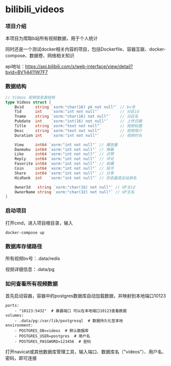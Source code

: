 # bilibili_videos

### 项目介绍

本项目为爬取b站所有视频数据，用于个人统计

同时还是一个测试docker相关内容的项目，包括Dockerfile、容器互联、docker-compose、数据卷、网络相关知识

api地址：https://api.bilibili.com/x/web-interface/view/detail?bvid=BV1j4411W7F7



### 数据结构

```go
// Videos 视频信息表结构
type Videos struct {
	Bvid     string `xorm:"char(16) pk not null"` // bv号
	Tid      int    `xorm:"int not null"`         // 分区id
	Tname    string `xorm:"char(16) not null"`    // 分区名
	Pubdate  int    `xorm:"int(16) not null"`     // 上传日期
	Title    string `xorm:"text not null"`        // 视频标题
	Desc     string `xorm:"text not null"`        // 视频简介
	Duration int    `xorm:"int not null"`         // 视频时长

	View     int64 `xorm:"int not null"` // 播放量
	Danmaku  int64 `xorm:"int not null"` // 弹幕
	Like     int64 `xorm:"int not null"` // 点赞
	Reply    int64 `xorm:"int not null"` // 评论
	Favorite int64 `xorm:"int not null"` // 收藏
	Coin     int64 `xorm:"int not null"` // 投币
	Share    int64 `xorm:"int not null"` // 分享
	HisRank  int   `xorm:"int not null"` // 历史最高全站排名

	OwnerId   string `xorm:"char(16) not null"` // UP主id
	OwnerName string `xorm:"char(32) not null"` // UP主名
}
```



### 启动项目

打开cmd，进入项目根目录，输入

```she
docker-compose up
```



### 数据库存储路径

所有视频bv号：.data/redis

视频详细信息：.data/pg



### 如何查看所有视频数据

首先启动容器，容器中的postgres数据库自动加载数据，并映射到本地端口10123

```shell
ports:
  	- "10123:5432"  # 暴露端口 可以在本地端口10123查看数据
volumes:
	- .data/pg:/var/lib/postgresql  # 数据持久化至本地
environment:
	- POSTGRES_DB=videos  # 默认数据库
	- POSTGRES_USER=postgres  # 用户名
	- POSTGRES_PASSWORD=123456  # 密码
```

打开navicat或其他数据库管理工具，输入端口、数据库名（"videos"）、用户名、密码，即可连接


